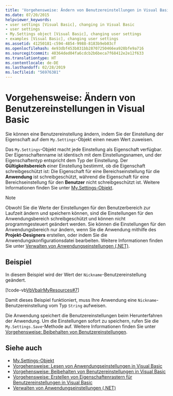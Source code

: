 ```yaml
---
title: 'Vorgehensweise: Ändern von Benutzereinstellungen in Visual Basic'
ms.date: 07/20/2015
helpviewer_keywords:
- user settings [Visual Basic], changing in Visual Basic
- user settings
- My.Settings object [Visual Basic], changing user settings
- examples [Visual Basic], changing user settings
ms.assetid: 41250181-c594-4854-9988-8183b9eb03cf
ms.openlocfilehash: 4e93dbf453b831bb28707250466ea928bfe9a716
ms.sourcegitcommit: 40364ded04fa6cdcb2b6beca7f68412e2e12f633
ms.translationtype: HT
ms.contentlocale: de-DE
ms.lasthandoff: 02/28/2019
ms.locfileid: "56976381"
---
```

# <a name="how-to-change-user-settings-in-visual-basic"></a>Vorgehensweise: Ändern von Benutzereinstellungen in Visual Basic
Sie können eine Benutzereinstellung ändern, indem Sie der Einstellung der Eigenschaft auf dem `My.Settings`-Objekt einen neuen Wert zuweisen.  
  
 Das `My.Settings`-Objekt macht jede Einstellung als Eigenschaft verfügbar. Der Eigenschaftenname ist identisch mit dem Einstellungsnamen, und der Eigenschaftentyp entspricht dem Typ der Einstellung. Der **Gültigkeitsbereich** einer Einstellung bestimmt, ob die Eigenschaft schreibgeschützt ist: Die Eigenschaft für eine Bereichseinstellung für die **Anwendung** ist schreibgeschützt, während die Eigenschaft für eine Bereichseinstellung für den **Benutzer** nicht schreibgeschützt ist. Weitere Informationen finden Sie unter [My.Settings-Objekt](../../../../visual-basic/language-reference/objects/my-settings-object.md).  
  
> [!NOTE]
>  Obwohl Sie die Werte der Einstellungen für den Benutzerbereich zur Laufzeit ändern und speichern können, sind die Einstellungen für den Anwendungsbereich schreibgeschützt und können nicht programmgesteuert geändert werden. Sie können die Einstellungen für den Anwendungsbereich nur ändern, wenn Sie die Anwendung mithilfe des **Projekt-Designers** erstellen, oder indem Sie die Anwendungskonfigurationsdatei bearbeiten. Weitere Informationen finden Sie unter [Verwalten von Anwendungseinstellungen (.NET)](/visualstudio/ide/managing-application-settings-dotnet).  
  
## <a name="example"></a>Beispiel  
 In diesem Beispiel wird der Wert der `Nickname`-Benutzereinstellung geändert.  
  
 [!code-vb[VbVbalrMyResources#7](~/samples/snippets/visualbasic/VS_Snippets_VBCSharp/VbVbalrMyResources/VB/Form1.vb#7)]  
  
 Damit dieses Beispiel funktioniert, muss Ihre Anwendung eine `Nickname`-Benutzereinstellung vom Typ `String` aufweisen.  
  
 Die Anwendung speichert die Benutzereinstellungen beim Herunterfahren der Anwendung. Um die Einstellungen sofort zu speichern, rufen Sie die `My.Settings.Save`-Methode auf. Weitere Informationen finden Sie unter [Vorgehensweise: Beibehalten von Benutzereinstellungen](../../../../visual-basic/developing-apps/programming/app-settings/how-to-persist-user-settings.md).  
  
## <a name="see-also"></a>Siehe auch
- [My.Settings-Objekt](../../../../visual-basic/language-reference/objects/my-settings-object.md)
- [Vorgehensweise: Lesen von Anwendungseinstellungen in Visual Basic](../../../../visual-basic/developing-apps/programming/app-settings/how-to-read-application-settings.md)
- [Vorgehensweise: Beibehalten von Benutzereinstellungen in Visual Basic](../../../../visual-basic/developing-apps/programming/app-settings/how-to-persist-user-settings.md)
- [Vorgehensweise: Erstellen von Eigenschaftenrastern für Benutzereinstellungen in Visual Basic](../../../../visual-basic/developing-apps/programming/app-settings/how-to-create-property-grids-for-user-settings.md)
- [Verwalten von Anwendungseinstellungen (.NET)](/visualstudio/ide/managing-application-settings-dotnet)
